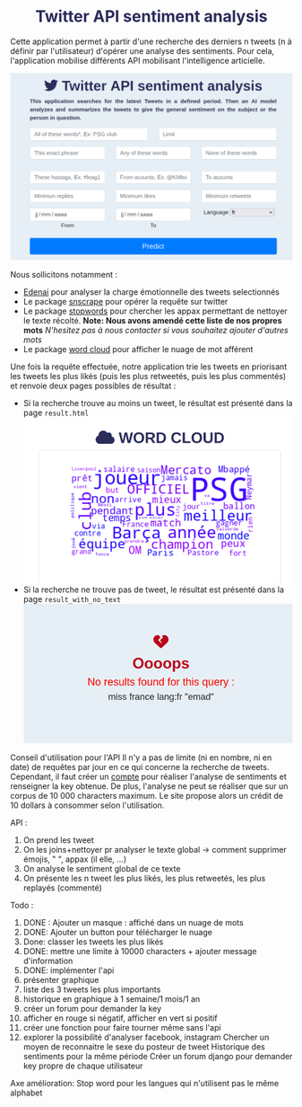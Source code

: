 <H1 style="color:rgb(44, 44, 90)", align = "center">
Twitter API sentiment analysis
</H1>

Cette application permet à partir d'une recherche des derniers n tweets (n à définir par l'utilisateur) d'opérer une analyse des sentiments. Pour cela, l'application mobilise différents API mobilisant l'intelligence articielle. 

![accueil](./ressources/apercu_accueil.png)


Nous sollicitons notamment :
- [Edenai](https://www.edenai.co/post/which-sentiment-analysis-api-to-choose-for-your-project) pour analyser la charge émotionnelle des tweets selectionnés
- Le package [snscrape](https://github.com/JustAnotherArchivist/snscrape) pour opérer la requête sur twitter
- Le package [stopwords](https://pypi.org/project/stop-words/) pour chercher les appax permettant de nettoyer le texte récolté. **Note: Nous avons amendé cette liste de nos propres mots** _N'hesitez pas à nous contacter si vous souhaitez ajouter d'autres mots_
- Le package [word cloud](https://pypi.org/project/wordcloud/) pour afficher le nuage de mot afférent

Une fois la requête effectuée, notre application trie les tweets en priorisant les tweets les plus likés (puis les plus retweetés, puis les plus commentés) et renvoie deux pages possibles de résultat :
- Si la recherche trouve au moins un tweet, le résultat est présenté dans la page `result.html`
![result_page](./ressources/result_page.png)
- Si la recherche ne trouve pas de tweet, le résultat est présenté dans la page `result_with_no_text`
![result_with_no_text_page](./ressources/result_with_no_text_page.png)

Conseil d'utilisation pour l'API
Il n'y a pas de limite (ni en nombre, ni en date) de requêtes par jour en ce qui concerne la recherche de tweets. Cependant, il faut créer un [compte](https://app.edenai.run/user/login?referral=sentiment-analysis-how-to) pour réaliser l'analyse de sentiments et renseigner la key obtenue. De plus, l'analyse ne peut se réaliser que sur un corpus de 10 000 characters maximum. Le site propose alors un crédit de 10 dollars à consommer selon l'utilisation.

API : 

1. On prend les tweet
2. On les joins+nettoyer pr analyser le texte global -> comment supprimer émojis, " ", appax (il elle, ...)
3. On analyse le sentiment global de ce texte
4. On présente les n tweet les plus likés, les plus retweetés, les plus replayés (commenté)

Todo :
1. DONE : Ajouter un masque : affiché dans un nuage de mots
2. DONE: Ajouter un button pour télécharger le nuage
3. Done: classer les tweets les plus likés 
4. DONE: mettre une limite à 10000 characters + ajouter message d'information
5. DONE: implémenter l'api
6. présenter graphique 
7. liste des 3 tweets les plus importants 
8. historique en graphique à 1 semaine/1 mois/1 an
9. créer un forum pour demander la key
10. afficher en rouge si négatif, afficher en vert si positif
11. créer une fonction pour faire tourner même sans l'api
12. explorer la possibilité d'analyser facebook, instagram
Chercher un moyen de reconnaitre le sexe du posteur de tweet
Historique des sentiments pour la même période
Créer un forum django pour demander key propre de chaque utilisateur

Axe amélioration:
Stop word pour les langues qui n'utilisent pas le même alphabet